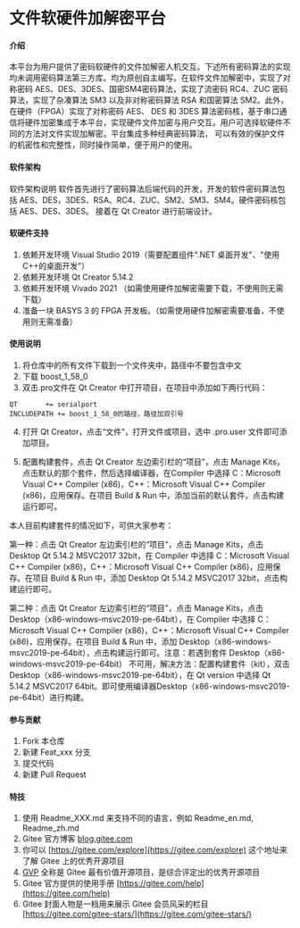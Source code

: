 # 文件软硬件加解密平台

#### 介绍
本平台为用户提供了密码软硬件的文件加解密人机交互。下述所有密码算法的实现均未调用密码算法第三方库。均为原创自主编写。在软件文件加解密中，实现了对称密码 AES、DES、3DES、国密SM4密码算法，实现了流密码 RC4、ZUC 密码算法，实现了杂凑算法 SM3 以及非对称密码算法 RSA 和国密算法 SM2。此外，在硬件（FPGA）实现了对称密码 AES、
DES 和 3DES 算法密码核，基于串口通信将硬件加密集成于本平台，实现硬件文件加密与用户交互。用户可选择软硬件不同的方法对文件实现加解密。平台集成多种经典密码算法， 可以有效的保护文件的机密性和完整性，同时操作简单，便于用户的使用。

#### 软件架构
软件架构说明
软件首先进行了密码算法后端代码的开发，开发的软件密码算法包括 AES、DES，3DES、RSA、RC4、ZUC、SM2、SM3、SM4。硬件密码核包括 AES、DES、3DES。
接着在 Qt Creator 进行前端设计。


#### 软硬件支持

1.  依赖开发环境 Visual Studio 2019（需要配置组件".NET 桌面开发"、"使用C++的桌面开发"）
2.  依赖开发环境 Qt Creator 5.14.2
3.  依赖开发环境 Vivado 2021 （如需使用硬件加解密需要下载，不使用则无需下载）
4.  准备一块 BASYS 3 的 FPGA 开发板。（如需使用硬件加解密需要准备，不使用则无需准备）

#### 使用说明

1.  将仓库中的所有文件下载到一个文件夹中，路径中不要包含中文
2.  下载 boost_1_58_0
3.  双击.pro文件在 Qt Creator 中打开项目，在项目中添加如下两行代码：

```
QT       += serialport
INCLUDEPATH += boost_1_58_0的路径，路径加双引号
```
4. 打开 Qt Creator，点击“文件”，打开文件或项目，选中 .pro.user 文件即可添加项目。

5. 配置构建套件，点击 Qt Creator 左边索引栏的“项目”，点击 Manage Kits，点击默认的那个套件，然后选择编译器，在Compiler 中选择 C：Microsoft Visual C++ Compiler (x86)，C++：Microsoft Visual C++ Compiler (x86)，应用保存。在项目 Build & Run 中，添加当前的默认套件，点击构建运行即可。

本人目前构建套件的情况如下，可供大家参考：

第一种：点击 Qt Creator 左边索引栏的“项目”，点击 Manage Kits，点击 Desktop Qt 5.14.2 MSVC2017 32bit，在 Compiler 中选择 C：Microsoft Visual C++ Compiler (x86)，C++：Microsoft Visual C++ Compiler (x86)，应用保存。在项目 Build & Run 中，添加 Desktop Qt 5.14.2 MSVC2017 32bit，点击构建运行即可。

第二种：点击 Qt Creator 左边索引栏的“项目”，点击 Manage Kits，点击 Desktop（x86-windows-msvc2019-pe-64bit），在 Compiler 中选择 C：Microsoft Visual C++ Compiler (x86)，C++：Microsoft Visual C++ Compiler (x86)，应用保存。在项目 Build & Run 中，添加 Desktop（x86-windows-msvc2019-pe-64bit），点击构建运行即可。注意：若遇到套件 Desktop（x86-windows-msvc2019-pe-64bit） 不可用，解决方法：配置构建套件（kit），双击 Desktop（x86-windows-msvc2019-pe-64bit），在 Qt version 中选择 Qt 5.14.2 MSVC2017 64bit。即可使用编译器Desktop（x86-windows-msvc2019-pe-64bit）进行构建。


#### 参与贡献

1.  Fork 本仓库
2.  新建 Feat_xxx 分支
3.  提交代码
4.  新建 Pull Request


#### 特技

1.  使用 Readme\_XXX.md 来支持不同的语言，例如 Readme\_en.md, Readme\_zh.md
2.  Gitee 官方博客 [blog.gitee.com](https://blog.gitee.com)
3.  你可以 [https://gitee.com/explore](https://gitee.com/explore) 这个地址来了解 Gitee 上的优秀开源项目
4.  [GVP](https://gitee.com/gvp) 全称是 Gitee 最有价值开源项目，是综合评定出的优秀开源项目
5.  Gitee 官方提供的使用手册 [https://gitee.com/help](https://gitee.com/help)
6.  Gitee 封面人物是一档用来展示 Gitee 会员风采的栏目 [https://gitee.com/gitee-stars/](https://gitee.com/gitee-stars/)

